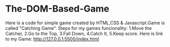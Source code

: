 # The-DOM-Based-Game
Here is a code for simple game created by HTML,CSS & Javascript.Game is called "Catching Game".
Steps for my games funcionality: 
1.Move the Catcher,
2.Go to the Top,
3.Fall Down,
4.Catch It,
5.Keep score.
 Here is link to my Game: http://127.0.0.1:5500/index.html
